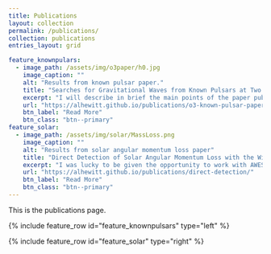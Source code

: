 ```yaml
---
title: Publications
layout: collection
permalink: /publications/
collection: publications
entries_layout: grid

feature_knownpulars:
  - image_path: /assets/img/o3paper/h0.jpg
    image_caption: ""
    alt: "Results from known pulsar paper."
    title: "Searches for Gravitational Waves from Known Pulsars at Two Harmonics in the Second and Third LIGO-Virgo Observing Runs"
    excerpt: "I will describe in brief the main points of the paper published [here](https://ui.adsabs.harvard.edu/abs/2022ApJ...935....1A/abstract). Please see the paper for full details, as here I will focus on the parts of the paper which I personally was involved in."
    url: "https://alhewitt.github.io/publications/o3-known-pulsar-paper/"
    btn_label: "Read More"
    btn_class: "btn--primary"
feature_solar:
  - image_path: /assets/img/solar/MassLoss.png
    image_caption: ""
    alt: "Results from solar angular momentum loss paper"
    title: "Direct Detection of Solar Angular Momentum Loss with the Wind Spacecraft"
    excerpt: "I was lucky to be given the opportunity to work with AWESoME Stars at the University of Exeter during the summer between my 3rd and 4th years there. I worked under Prof. Sean Matt and Dr. Adam Finley to obtain a direct measurement of the angular momentum loss rate of the Sun using data from the Wind spacecraft. My specific role was to analyse the data to produce the measurement with guidance from the others on the team. The results were written up by Adam and published in the Astrophysical Journal Letters as [Direct Detection of Solar Angular Momentum Loss with the Wind Spacecraft](https://ui.adsabs.harvard.edu/abs/2019ApJ...885L..30F/abstract)."
    url: "https://alhewitt.github.io/publications/direct-detection/"
    btn_label: "Read More"
    btn_class: "btn--primary"
---
```


This is the publications page.

{% include feature_row id="feature_knownpulsars" type="left" %}

{% include feature_row id="feature_solar" type="right" %}

